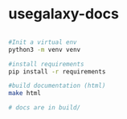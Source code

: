 # usegalaxy-docs

```bash

#Init a virtual env
python3 -m venv venv

#install requirements
pip install -r requirements

#build documentation (html)
make html

# docs are in build/


``` 
